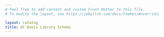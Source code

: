 ```yaml
---
# Feel free to add content and custom Front Matter to this file.
# To modify the layout, see https://jekyllrb.com/docs/themes/#overriding-theme-defaults

layout: catalog
title: UC Davis Library Schema
---
```

